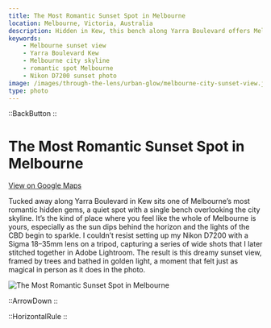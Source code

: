 ```yaml
---
title: The Most Romantic Sunset Spot in Melbourne
location: Melbourne, Victoria, Australia
description: Hidden in Kew, this bench along Yarra Boulevard offers Melbourne’s most romantic sunset view. Captured with a Nikon D7200 and Sigma 18–35mm.
keywords:
    - Melbourne sunset view
    - Yarra Boulevard Kew
    - Melbourne city skyline
    - romantic spot Melbourne
    - Nikon D7200 sunset photo
image: /images/through-the-lens/urban-glow/melbourne-city-sunset-view.jpg
type: photo
---
```


::BackButton
::

# The Most Romantic Sunset Spot in Melbourne

<a href="https://www.google.com/maps/search/?api=1&query=Melbourne+City+Sunset+View,Kew,+Victoria,+Australia" target="_blank" rel="noopener noreferrer">View on Google Maps</a>

Tucked away along Yarra Boulevard in Kew sits one of Melbourne’s most romantic hidden gems, a quiet spot with a single bench overlooking the city skyline. It’s the kind of place where you feel like the whole of Melbourne is yours, especially as the sun dips behind the horizon and the lights of the CBD begin to sparkle. I couldn’t resist setting up my Nikon D7200 with a Sigma 18–35mm lens on a tripod, capturing a series of wide shots that I later stitched together in Adobe Lightroom. The result is this dreamy sunset view, framed by trees and bathed in golden light, a moment that felt just as magical in person as it does in the photo.

![The Most Romantic Sunset Spot in Melbourne](/images/through-the-lens/urban-glow/melbourne-city-sunset-view.jpg)

<div class="mb-8"></div>

::ArrowDown
::

<div class="mb-8"></div>

::HorizontalRule
::
